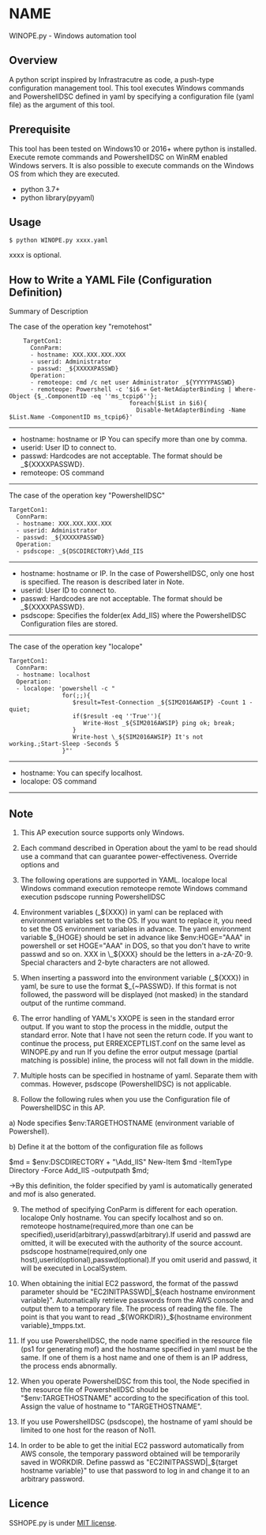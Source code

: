 # NAME

WINOPE.py - Windows automation tool


## Overview

A python script inspired by Infrastracutre as code, a push-type configuration management tool.
This tool executes Windows commands and PowershellDSC defined in yaml by specifying a configuration file (yaml file) as the argument of this tool.

## Prerequisite

This tool has been tested on Windows10 or 2016+ where python is installed.
Execute remote commands and PowershellDSC on WinRM enabled Windows servers. It is also possible to execute commands on the Windows OS from which they are executed.

* python 3.7+
* python library(pyyaml)

## Usage

    $ python WINOPE.py xxxx.yaml


xxxx is optional.


## How to Write a YAML File (Configuration Definition)

Summary of Description

The case of the operation key "remotehost"

```
    TargetCon1:
      ConnParm:
      - hostname: XXX.XXX.XXX.XXX
      - userid: Administrator
      - passwd: _${XXXXXPASSWD}
      Operation:
      - remoteope: cmd /c net user Administrator _${YYYYYPASSWD}
      - remoteope: Powershell -c '$i6 = Get-NetAdapterBinding | Where-Object {$_.ComponentID -eq ''ms_tcpip6''};
                                  foreach($List in $i6){
                                    Disable-NetAdapterBinding -Name $List.Name -ComponentID ms_tcpip6}'
```      
---
- hostname: hostname or IP  You can specify more than one by comma.
- userid: User ID to connect to.
- passwd: Hardcodes are not acceptable. The format should be _${XXXXPASSWD}.
- remoteope: OS command
---

The case of the operation key "PowershellDSC"

```
TargetCon1:
  ConnParm:
  - hostname: XXX.XXX.XXX.XXX 
  - userid: Administrator
  - passwd: _${XXXXXPASSWD}
  Operation:
  - psdscope: _${DSCDIRECTORY}\Add_IIS
```      

---
- hostname: hostname or IP. In the case of PowershellDSC, only one host is specified. The reason is described later in Note. 
- userid: User ID to connect to.
- passwd: Hardcodes are not acceptable. The format should be _${XXXXPASSWD}.
- psdscope: Specifies the folder(ex Add_IIS) where the PowershellDSC Configuration files are stored. 
---

The case of the operation key "localope"

```
TargetCon1:
  ConnParm:
  - hostname: localhost
  Operation:
  - localope: 'powershell -c "
               for(;;){ 
                  $result=Test-Connection _${SIM2016AWSIP} -Count 1 -quiet;
                  if($result -eq ''True''){ 
                     Write-Host _${SIM2016AWSIP} ping ok; break;
                  } 
                  Write-host \_${SIM2016AWSIP} It's not working.;Start-Sleep -Seconds 5
               }"'
```      

---
- hostname: You can specify localhost. 
- localope: OS command 
---

## Note

1) This AP execution source supports only Windows.

2) Each command described in Operation about the yaml to be read should use a command that can guarantee power-effectiveness. Override options and

3) The following operations are supported in YAML.
           localope     local Windows command execution
           remoteope    remote Windows command execution
           psdscope     running PowershellDSC

4) Environment variables (\_${XXX}) in yaml can be replaced with environment variables set to the OS. If you want to replace it, you need to set the OS environment variables in advance.
The yaml environment variable $\_{HOGE} should be set in advance like $env:HOGE="AAA" in powershell or set HOGE="AAA" in DOS, so that you don't have to write passwd and so on.
XXX in \_${XXX} should be the letters in a-zA-Z0-9. Special characters and 2-byte characters are not allowed.

5) When inserting a password into the environment variable (\_${XXX}) in yaml, be sure to use the format $\_{~PASSWD}.
If this format is not followed, the password will be displayed (not masked) in the standard output of the runtime command.

6) The error handling of YAML's XXOPE is seen in the standard error output. If you want to stop the process in the middle, output the standard error.
Note that I have not seen the return code.
If you want to continue the process, put ERREXCEPTLIST.conf on the same level as WINOPE.py and run
If you define the error output message (partial matching is possible) inline, the process will not fall down in the middle.

7) Multiple hosts can be specified in hostname of yaml. Separate them with commas. However, psdscope (PowershellDSC) is not applicable.

8) Follow the following rules when you use the Configuration file of PowershellDSC in this AP.

a) Node specifies $env:TARGETHOSTNAME (environment variable of Powershell).

b) Define it at the bottom of the configuration file as follows

$md = $env:DSCDIRECTORY + "\Add_IIS"
New-Item $md -ItemType Directory -Force
Add_IIS -outputpath $md;

→By this definition, the folder specified by yaml is automatically generated and mof is also generated.

9) The method of specifying ConParm is different for each operation.
         localope    Only hostname. You can specify localhost and so on.
         remoteope   hostname(required,more than one can be specified),userid(arbitrary),passwd(arbitrary).If userid and passwd are omitted, it will be executed with the authority of the source account.
         psdscope    hostname(required,only one host),userid(optional),passwd(optional).If you omit userid and passwd, it will be executed in LocalSystem.

10) When obtaining the initial EC2 password, the format of the passwd parameter should be "EC2INITPASSWD|\_${each hostname environment variable}".
Automatically retrieve passwords from the AWS console and output them to a temporary file. The process of reading the file.
The point is that you want to read _${WORKDIR}}\_${hostname environment variable}_tmpps.txt.

11) If you use PowershellDSC, the node name specified in the resource file (ps1 for generating mof) and the hostname specified in yaml must be the same.
If one of them is a host name and one of them is an IP address, the process ends abnormally.

12) When you operate PowershelDSC from this tool, the Node specified in the resource file of PowershellDSC should be "$env:TARGETHOSTNAME" according to the specification of this tool. Assign the value of hostname to "TARGETHOSTNAME".

13) If you use PowershellDSC (psdscope), the hostname of yaml should be limited to one host for the reason of No11.

14) In order to be able to get the initial EC2 password automatically from AWS console, the temporary password obtained will be temporarily saved in WORKDIR. Define passwd as "EC2INITPASSWD|\_${target hostname variable}" to use that password to log in and change it to an arbitrary password.

## Licence

SSHOPE.py is under [MIT license](https://en.wikipedia.org/wiki/MIT_License).


